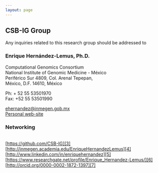```yaml
---
layout: page
---
```


## CSB-IG Group

Any inquiries related to this research group should be addressed to

### Enrique Hernández-Lemus, Ph.D.


Computational Genomics Consortium
<br/>National Institute of Genomic Medicine - México
<br/>Periférico Sur 4809, Col. Arenal Tepepan,
<br/>México, D.F. 14610, México

Ph: + 52 55 53501970
<br/>Fax: +52 55 53501990

[ehernandez@inmegen.gob.mx][1]
<br/>[Personal web-site][2]

### Networking
<br/>[https://github.com/CSB-IG][3]
<br/>[http://inmegen.academia.edu/EnriqueHernandezLemus][4]
<br/>[http://www.linkedin.com/in/enriquehernandez][5]
<br/>[https://www.researchgate.net/profile/Enrique_Hernandez-Lemus/][6]
<br/>[http://orcid.org/0000-0002-1872-1397][7]



[1]: ehernandez@inmegen.gob.mx
[2]: http://csbig.inmegen.gob.mx/about/
[3]: https://github.com/CSB-IG
[4]: http://inmegen.academia.edu/EnriqueHernandezLemus
[5]: http://www.linkedin.com/in/enriquehernandez
[6]: https://www.researchgate.net/profile/Enrique_Hernandez-Lemus/
[7]: http://orcid.org/0000-0002-1872-1397
